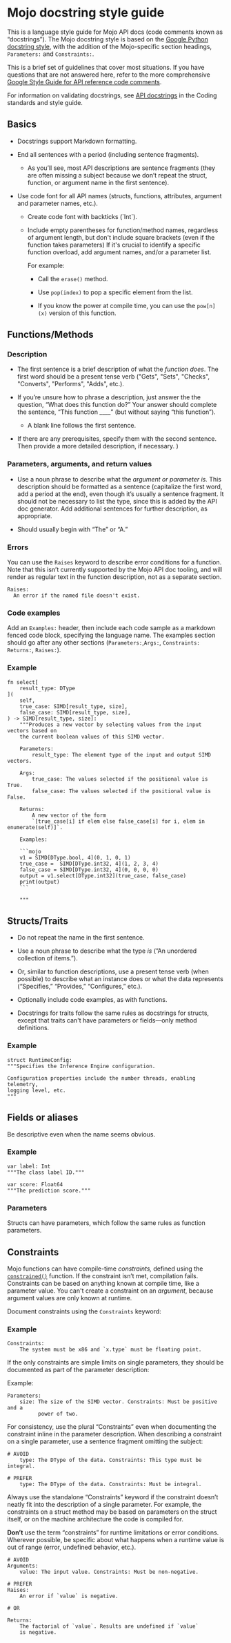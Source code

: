 # Mojo docstring style guide

This is a language style guide for Mojo API docs (code comments known as
“docstrings”). The Mojo docstring style is based on the
[Google Python docstring style](https://google.github.io/styleguide/pyguide.html#381-docstrings),
with the addition of the Mojo-specific section headings, `Parameters:` and
`Constraints:`.

This is a brief set of guidelines that cover most situations. If you have
questions that are not answered here, refer to the more comprehensive [Google
Style Guide for API reference code
comments](https://developers.google.com/style/api-reference-comments).

For information on validating docstrings, see
[API docstrings](style-guide.md#api-docstrings) in the Coding standards and
style guide.

## Basics

- Docstrings support Markdown formatting.

- End all sentences with a period (including sentence fragments).

  - As you’ll see, most API descriptions are sentence fragments (they are
    often missing a subject because we don’t repeat the struct, function, or
    argument name in the first sentence).

- Use code font for all API names (structs, functions, attributes, argument and
  parameter names, etc.).

  - Create code font with backticks (\`Int\`).

  - Include empty parentheses for function/method names, regardless of
    argument length, but don't include square brackets (even if the function
    takes parameters) If it's crucial to identify a specific function overload,
    add argument names, and/or a parameter list.

    For example:

    - Call the `erase()` method.

    - Use `pop(index)` to pop a specific element from the list.

    - If you know the power at compile time, you can use the `pow[n](x)` version
      of this function.

## Functions/Methods

### Description

- The first sentence is a brief description of what the *function* *does*. The
  first word should be a present tense verb ("Gets", "Sets", "Checks",
  "Converts", "Performs", "Adds", etc.).

- If you’re unsure how to phrase a description, just answer the the question,
  “What does this function do?” Your answer should complete the sentence, “This
  function ____” (but without saying “this function”).

  - A blank line follows the first sentence.

- If there are any prerequisites, specify them with the second
  sentence. Then provide a more detailed description, if necessary.  )

### Parameters, arguments, and return values

- Use a noun phrase to describe what the *argument or parameter is.* This
  description should be formatted as a sentence (capitalize the first word, add
  a period at the end), even though it’s usually a sentence fragment. It should
  not be necessary to list the type, since this is added by the API doc
  generator. Add additional sentences for further description, as appropriate.

- Should usually begin with “The” or “A.”

### Errors

You can use the `Raises` keyword to describe error conditions for a function.
Note that this isn’t currently supported by the Mojo API doc tooling, and will
render as regular text in the function description, not as a separate section.

```plaintext
Raises:
  An error if the named file doesn't exist.
```

### Code examples

Add an `Examples:` header, then include each code sample as a markdown fenced
code block, specifying the language name. The examples section should go after
any other sections (`Parameters:`,`Args:`, `Constraints:` `Returns:`,
`Raises:`).

### Example

```mojo
fn select[
    result_type: DType
](
    self,
    true_case: SIMD[result_type, size],
    false_case: SIMD[result_type, size],
) -> SIMD[result_type, size]:
    """Produces a new vector by selecting values from the input vectors based on
    the current boolean values of this SIMD vector.

    Parameters:
        result_type: The element type of the input and output SIMD vectors.

    Args:
        true_case: The values selected if the positional value is True.
        false_case: The values selected if the positional value is False.

    Returns:
        A new vector of the form
        `[true_case[i] if elem else false_case[i] for i, elem in enumerate(self)]`.

    Examples:

    ```mojo
    v1 = SIMD[DType.bool, 4](0, 1, 0, 1)
    true_case =  SIMD[DType.int32, 4](1, 2, 3, 4)
    false_case = SIMD[DType.int32, 4](0, 0, 0, 0)
    output = v1.select[DType.int32](true_case, false_case)
    print(output)
    ```

    """
```

## Structs/Traits

- Do not repeat the name in the first sentence.

- Use a noun phrase to describe what the type *is* (”An unordered collection of
  items.”).

- Or, similar to function descriptions, use a present tense verb (when possible)
  to describe what an instance does or what the data represents (“Specifies,”
  “Provides,” “Configures,” etc.).

- Optionally include code examples, as with functions.

- Docstrings for traits follow the same rules as docstrings for structs, except
  that traits can't have parameters or fields—only method definitions.

### Example

```mojo
struct RuntimeConfig:
"""Specifies the Inference Engine configuration.

Configuration properties include the number threads, enabling telemetry,
logging level, etc.
"""
```

## Fields or aliases

Be descriptive even when the name seems obvious.

### Example

```mojo
var label: Int
"""The class label ID."""

var score: Float64
"""The prediction score."""
```

### Parameters

Structs can have parameters, which follow the same rules as function parameters.

## Constraints

Mojo functions can have compile-time *constraints,* defined using the
[`constrained()`](https://docs.modular.com/mojo/stdlib/builtin/constrained#constrained)
function. If the constraint isn’t met, compilation fails. Constraints can be
based on anything known at compile time, like a parameter value. You can't
create a constraint on an *argument*, because argument values are only known at
runtime.

Document constraints using the `Constraints` keyword:

### Example

```plaintext
Constraints:
    The system must be x86 and `x.type` must be floating point.
```

If the only constraints are simple limits on single parameters, they should be
documented as part of the parameter description:

Example:

```plaintext
Parameters:
    size: The size of the SIMD vector. Constraints: Must be positive and a
          power of two.
```

For consistency, use the plural “Constraints” even when documenting the
constraint inline in the parameter description. When describing a constraint on
 a single parameter, use a sentence fragment omitting the subject:

```plaintext
# AVOID
    type: The DType of the data. Constraints: This type must be integral.

# PREFER
    type: The DType of the data. Constraints: Must be integral.
```

Always use the standalone “Constraints” keyword if the constraint doesn’t neatly
fit into the description of a single parameter. For example, the constraints on
a struct method may be based on parameters on the struct itself, or on the
machine architecture the code is compiled for.

**Don’t** use the term “constraints” for runtime limitations or error
conditions. Wherever possible, be specific about what happens when a runtime
value is out of range (error, undefined behavior, etc.).

```plaintext
# AVOID
Arguments:
    value: The input value. Constraints: Must be non-negative.

# PREFER
Raises:
    An error if `value` is negative.

# OR

Returns:
    The factorial of `value`. Results are undefined if `value`
    is negative.
```
